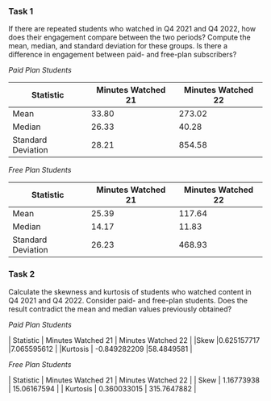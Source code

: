 ### Task 1

If there are repeated students who watched in Q4 2021 and Q4 2022, how does their engagement compare between the two periods? Compute the mean, median, and standard deviation for these groups. Is there a difference in engagement between paid- and free-plan subscribers?

*Paid Plan Students*

| Statistic         | Minutes Watched 21  | Minutes Watched 22  |
|-------------------|---------------------|---------------------|
| Mean              | 33.80               | 273.02              |
| Median            | 26.33               | 40.28               |
| Standard Deviation| 28.21               | 854.58              |

*Free Plan Students*

| Statistic         | Minutes Watched 21  | Minutes Watched 22  |
|-------------------|---------------------|---------------------|
| Mean              | 25.39               | 117.64              |
| Median            | 14.17               | 11.83               |
| Standard Deviation| 26.23               | 468.93              |

### Task 2

Calculate the skewness and kurtosis of students who watched content in Q4 2021 and Q4 2022. Consider paid- and free-plan students. Does the result contradict the mean and median values previously obtained?

*Paid Plan Students*

| Statistic         | Minutes Watched 21  | Minutes Watched 22  |
|Skew	              |0.625157717        	|7.065595612          |
|Kurtosis           |	-0.849282209      	|58.4849581           |

*Free Plan Students*

| Statistic         | Minutes Watched 21  | Minutes Watched 22  |
| Skew              | 1.16773938          | 15.06167594         |
| Kurtosis          | 0.360033015	        | 315.7647882         |

